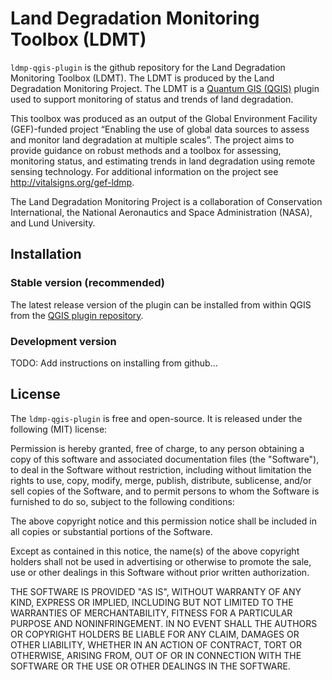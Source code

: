 # Land Degradation Monitoring Toolbox (LDMT)

`ldmp-qgis-plugin` is the github repository for the Land Degradation Monitoring
Toolbox (LDMT). The LDMT is produced by the Land Degradation Monitoring
Project. The LDMT is a [Quantum GIS (QGIS)](http://www.qgis.org/) plugin used
to support monitoring of status and trends of land degradation.

This toolbox was produced as an output of the Global Environment Facility
(GEF)-funded project “Enabling the use of global data sources to assess and
monitor land degradation at multiple scales”. The project aims to provide
guidance on robust methods and a toolbox for assessing, monitoring status, and
estimating trends in land degradation using remote sensing technology. For
additional information on the project see http://vitalsigns.org/gef-ldmp.

The Land Degradation Monitoring Project is a collaboration of Conservation
International, the National Aeronautics and Space Administration (NASA), and
Lund University.

## Installation

### Stable version (recommended)
The latest release version of the plugin can be installed from within QGIS from 
the [QGIS plugin repository](http://plugins.qgis.org/plugins/teamqgis).

### Development version

TODO: Add instructions on installing from github...

## License

The `ldmp-qgis-plugin` is free and open-source. It is released under the
following (MIT) license:

Permission is hereby granted, free of charge, to any person obtaining a copy of
this software and associated documentation files (the "Software"), to deal in
the Software without restriction, including without limitation the rights to
use, copy, modify, merge, publish, distribute, sublicense, and/or sell copies
of the Software, and to permit persons to whom the Software is furnished to do
so, subject to the following conditions:

The above copyright notice and this permission notice shall be included in all
copies or substantial portions of the Software.

Except as contained in this notice, the name(s) of the above copyright holders
shall not be used in advertising or otherwise to promote the sale, use or other
dealings in this Software without prior written authorization.

THE SOFTWARE IS PROVIDED "AS IS", WITHOUT WARRANTY OF ANY KIND, EXPRESS OR
IMPLIED, INCLUDING BUT NOT LIMITED TO THE WARRANTIES OF MERCHANTABILITY,
FITNESS FOR A PARTICULAR PURPOSE AND NONINFRINGEMENT. IN NO EVENT SHALL THE
AUTHORS OR COPYRIGHT HOLDERS BE LIABLE FOR ANY CLAIM, DAMAGES OR OTHER
LIABILITY, WHETHER IN AN ACTION OF CONTRACT, TORT OR OTHERWISE, ARISING FROM,
OUT OF OR IN CONNECTION WITH THE SOFTWARE OR THE USE OR OTHER DEALINGS IN THE
SOFTWARE.
